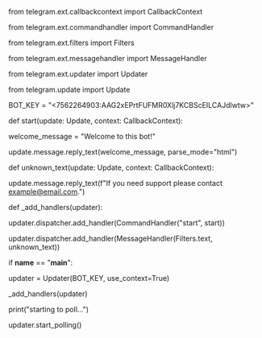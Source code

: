 from telegram.ext.callbackcontext import CallbackContext

from telegram.ext.commandhandler import CommandHandler

from telegram.ext.filters import Filters

from telegram.ext.messagehandler import MessageHandler

from telegram.ext.updater import Updater

from telegram.update import Update

BOT_KEY = "<7562264903:AAG2xEPrtFUFMR0Xlj7KCBScEILCAJdlwtw>"

def start(update: Update, context: CallbackContext):

welcome_message = "Welcome to this bot!"

update.message.reply_text(welcome_message, parse_mode="html")

def unknown_text(update: Update, context: CallbackContext):

update.message.reply_text(f"If you need support please contact example@email.com.")

def _add_handlers(updater):

updater.dispatcher.add_handler(CommandHandler("start", start))

updater.dispatcher.add_handler(MessageHandler(Filters.text, unknown_text))

if __name__ == "__main__":

updater = Updater(BOT_KEY, use_context=True)

_add_handlers(updater)

print("starting to poll...")

updater.start_polling()

